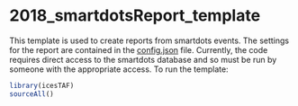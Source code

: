 # 2018_smartdotsReport_template

This template is used to create reports from smartdots events.  The settings for the report are contained in the [config.json](config.json) file.  Currently, the code requires direct access to the smartdots database and so must be run by someone with the appropriate access.  To run the template:

```r
library(icesTAF)
sourceAll()
```

